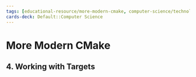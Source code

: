 ```yaml
---
tags: [educational-resource/more-modern-cmake, computer-science/technology/cmake, study-note] 
cards-deck: Default::Computer Science
---
```


# More Modern CMake

## 4. Working with Targets
